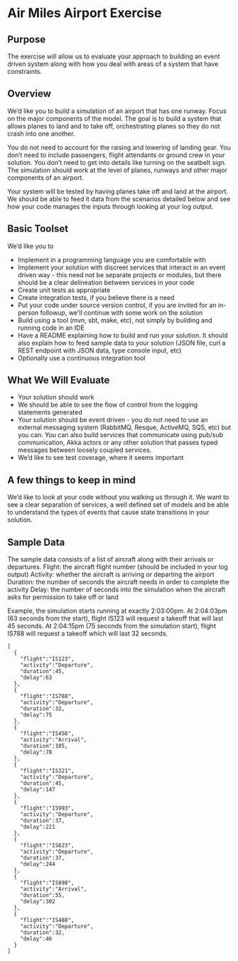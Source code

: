 # Air Miles Airport Exercise

## Purpose
The exercise will allow us to evaluate your approach to building an event driven system along with how you deal with areas of a system that have constraints.

## Overview
We’d like you to build a simulation of an airport that has one runway. Focus on the major components of the model. The goal is to build a system that allows planes to land and to take off, orchestrating planes so they do not crash into one another.

You do not need to account for the raising and lowering of landing gear. You don’t need to include passengers, flight attendants or ground crew in your solution. You don’t need to get into details like turning on the seatbelt sign. The simulation should work at the level of planes, runways and other major components of an airport.

Your system will be tested by having planes take off and land at the airport. We should be able to feed it data from the scenarios detailed below and see how your code manages the inputs through looking at your log output.

## Basic Toolset
We’d like you to
- Implement in a programming language you are comfortable with
- Implement your solution with discreet services that interact in an event driven way - this need not be separate projects or modules, but there should be a clear delineation between services in your code
- Create unit tests as appropriate
- Create integration tests, if you believe there is a need
- Put your code under source version control, if you are invited for an in-person followup, we'll continue with some work on the solution
- Build using a tool (mvn, sbt, make, etc), not simply by building and running code in an IDE
- Have a README explaining how to build and run your solution. It should also explain how to feed sample data to your solution (JSON file, curl a REST endpoint with JSON data, type console input, etc)
- Optionally use a continuous integration tool

## What We Will Evaluate
- Your solution should work
- We should be able to see the flow of control from the logging statements generated
- Your solution should be event driven - you do not need to use an external messaging system (RabbitMQ, Resque, ActiveMQ, SQS, etc) but you can. You can also build services that communicate using pub/sub communication, Akka actors or any other solution that passes typed messages between loosely coupled services.
- We’d like to see test coverage, where it seems important

## A few things to keep in mind
We’d like to look at your code without you walking us through it. We want to see a clear separation of services, a well defined set of models and be able to understand the types of events that cause state transitions in your solution.

## Sample Data
The sample data consists of a list of aircraft along with their arrivals or departures.
Flight: the aircraft flight number (should be included in your log output)
Activity: whether the aircraft is arriving or departing the airport
Duration: the number of seconds the aircraft needs in order to complete the activity
Delay: the number of seconds into the simulation when the aircraft asks for permission to take off or land

Example, the simulation starts running at exactly 2:03:00pm. At 2:04:03pm (63 seconds from the start), flight IS123 will request a takeoff that will last 45 seconds. At 2:04:15pm (75 seconds from the simulation start), flight IS788 will request a takeoff which will last 32 seconds.
 

    [
      {
        "flight":"IS123",
        "activity":"Departure",
        "duration":45,
        "delay":63
      },
      {
        "flight":"IS788",
        "activity":"Departure",
        "duration":32,
        "delay":75
      },
      {
        "flight":"IS456",
        "activity":"Arrival",
        "duration":105,
        "delay":78
      },
      {
        "flight":"IS321",
        "activity":"Departure",
        "duration":45,
        "delay":147
      },
      {
        "flight":"IS993",
        "activity":"Departure",
        "duration":37,
        "delay":221
      },
      {
        "flight":"IS623",
        "activity":"Departure",
        "duration":37,
        "delay":244
      },
      {
        "flight":"IS898",
        "activity":"Arrival",
        "duration":55,
        "delay":302
      },
      {
        "flight":"IS488",
        "activity":"Departure",
        "duration":32,
        "delay":46
      }
    ]

